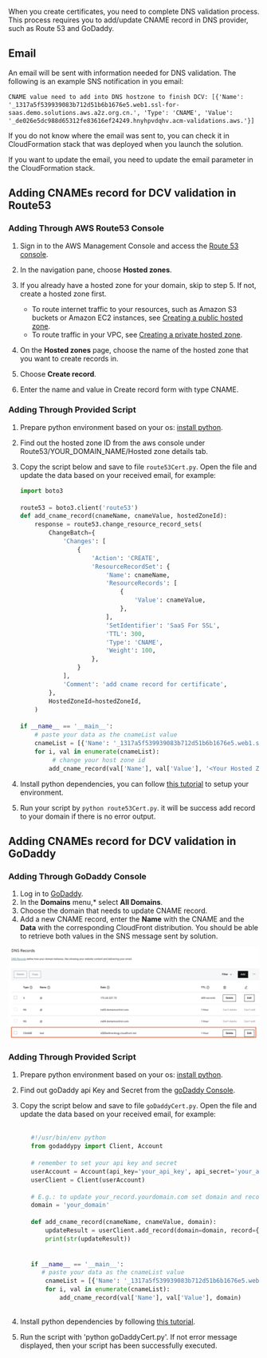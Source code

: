 When you create certificates, you need to complete DNS validation process. This process requires you to add/update CNAME record in DNS provider, such as Route 53 and GoDaddy.

## Email
An email will be sent with information needed for DNS validation. The following is an example SNS notification in you email:

```
CNAME value need to add into DNS hostzone to finish DCV: [{'Name': '_1317a5f539939083b712d51b6b1676e5.web1.ssl-for-saas.demo.solutions.aws.a2z.org.cn.', 'Type': 'CNAME', 'Value': '_de026e5dc988d65312fe83616ef24249.hnyhpvdqhv.acm-validations.aws.'}]
```

If you do not know where the email was sent to, you can check it in CloudFormation stack that was deployed when you launch the solution. 

If you want to update the email, you need to update the email parameter in the CloudFormation stack. 

## Adding CNAMEs record for DCV validation in Route53

### Adding Through AWS Route53 Console

1. Sign in to the AWS Management Console and access the [Route 53 console](https://console.aws.amazon.com/route53/).
2. In the navigation pane, choose **Hosted zones**.
3. If you already have a hosted zone for your domain, skip to step 5. If not, create a hosted zone first.

    - To route internet traffic to your resources, such as Amazon S3 buckets or Amazon EC2 instances, see [Creating a public hosted zone](https://docs.aws.amazon.com/Route53/latest/DeveloperGuide/CreatingHostedZone.html).
    - To route traffic in your VPC, see [Creating a private hosted zone](https://docs.aws.amazon.com/Route53/latest/DeveloperGuide/hosted-zone-private-creating.html).

4. On the **Hosted zones** page, choose the name of the hosted zone that you want to create records in.
5. Choose **Create record**.
6. Enter the name and value in Create record form with type CNAME.


### Adding Through Provided Script

1. Prepare python environment based on your os: [install python](https://www.python.org/downloads/).

2. Find out the hosted zone ID from the aws console under Route53/YOUR_DOMAIN_NAME/Hosted zone details tab.

3. Copy the script below and save to file `route53Cert.py`. Open the file and update the data based on your received email, for example:

      ``` py title="route53Cert.py" linenums="1"
      import boto3
   
      route53 = boto3.client('route53')
      def add_cname_record(cnameName, cnameValue, hostedZoneId):
          response = route53.change_resource_record_sets(
              ChangeBatch={
                  'Changes': [
                      {
                          'Action': 'CREATE',
                          'ResourceRecordSet': {
                              'Name': cnameName,
                              'ResourceRecords': [
                                  {
                                      'Value': cnameValue,
                                  },
                              ],
                              'SetIdentifier': 'SaaS For SSL',
                              'TTL': 300,
                              'Type': 'CNAME',
                              'Weight': 100,
                          },
                      }
                  ],
                  'Comment': 'add cname record for certificate',
              },
              HostedZoneId=hostedZoneId,
          )
   
      if __name__ == '__main__':
          # paste your data as the cnameList value
          cnameList = [{'Name': '_1317a5f539939083b712d51b6b1676e5.web1.ssl-for-saas.demo.solutions.aws.a2z.org.cn.', 'Type': 'CNAME', 'Value': '_de026e5dc988d65312fe83616ef24249.hnyhpvdqhv.acm-validations.aws.'}]
          for i, val in enumerate(cnameList):
               # change your host zone id
              add_cname_record(val['Name'], val['Value'], '<Your Hosted Zone ID>')              
      ```

4. Install python dependencies, you can follow [this tutorial](https://boto3.amazonaws.com/v1/documentation/api/latest/guide/quickstart.html) to setup your environment.

5. Run your script by `python route53Cert.py`. it will be success add record to your domain if there is no error output.

## Adding CNAMEs record for DCV validation in GoDaddy

### Adding Through GoDaddy Console

1. Log in to [GoDaddy](https://www.godaddy.com/). 
2. In the **Domains** menu,* select **All Domains**.
3. Choose the domain that needs to update CNAME record.
4. Add a new CNAME record, enter the **Name** with the CNAME and the **Data** with the corresponding CloudFront distribution. You should be able to retrieve both values in the SNS message sent by solution.

![godaddy-cloudfront](../../../images/godaddy-cloudfront.png)


### Adding Through Provided Script

1. Prepare python environment based on your os: [install python](https://www.python.org/downloads/).
2. Find out goDaddy api Key and Secret from the [goDaddy Console](https://developer.godaddy.com/keys).
3. Copy the script below and save to file `goDaddyCert.py`. Open the file and update the data based on your received email, for example:

   ``` py title="goDaddyCert.py" linenums="1"
   
      #!/usr/bin/env python
      from godaddypy import Client, Account
      
      # remember to set your api key and secret
      userAccount = Account(api_key='your_api_key', api_secret='your_api_secret')
      userClient = Client(userAccount)
      
      # E.g.: to update your_record.yourdomain.com set domain and record to:
      domain = 'your_domain'
      
      def add_cname_record(cnameName, cnameValue, domain):
          updateResult = userClient.add_record(domain=domain, record={'data': cnameValue, 'name':cnameName,'ttl':3600, 'type':'CNAME'})
          print(str(updateResult))
      
      
      if __name__ == '__main__':
         # paste your data as the cnameList value
          cnameList = [{'Name': '_1317a5f539939083b712d51b6b1676e5.web1.ssl-for-saas.demo.solutions.aws.a2z.org.cn.', 'Type': 'CNAME', 'Value': '_de026e5dc988d65312fe83616ef24249.hnyhpvdqhv.acm-validations.aws.'}]
          for i, val in enumerate(cnameList):
              add_cname_record(val['Name'], val['Value'], domain)
              
   ```

4. Install python dependencies by following [this tutorial](https://pypi.org/project/GoDaddyPy/).
5. Run the script with 'python goDaddyCert.py'. If not error message displayed, then your script has been successfully executed.





